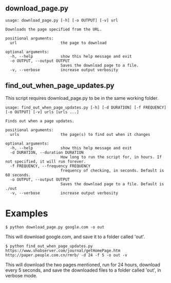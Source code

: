 ## download_page.py
```
usage: download_page.py [-h] [-o OUTPUT] [-v] url

Downloads the page specified from the URL.

positional arguments:
  url                   the page to download

optional arguments:
  -h, --help            show this help message and exit
  -o OUTPUT, --output OUTPUT
                        Saves the download page to a file.
  -v, --verbose         increase output verbosity
```

## find_out_when_page_updates.py
This script requires download_page.py to be in the same working folder.
```
usage: find_out_when_page_updates.py [-h] [-d DURATION] [-f FREQUENCY] [-o OUTPUT] [-v] urls [urls ...]

Finds out when a page updates.

positional arguments:
  urls                  the page(s) to find out when it changes

optional arguments:
  -h, --help            show this help message and exit
  -d DURATION, --duration DURATION
                        How long to run the script for, in hours. If not specified, it will run forever.
  -f FREQUENCY, --frequency FREQUENCY
                        frequency of checking, in seconds. Default is 60 seconds.
  -o OUTPUT, --output OUTPUT
                        Saves the download page to a file. Default is ./out
  -v, --verbose         increase output verbosity
```

# Examples
```
$ python download_page.py google.com -o out
```
This will download google.com, and save it to a folder called 'out'.

```
$ python find_out_when_page_updates.py https://www.shobserver.com/journal/getHomePage.htm http://paper.people.com.cn/rmrb/ -d 24 -f 5 -o out -v
```
This will download the two pages mentioned, run for 24 hours, download every 5 seconds, and save the downloaded files to a folder called 'out', in verbose mode.
